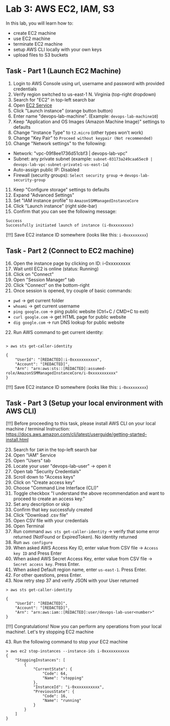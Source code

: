 # Lab 3: AWS EC2, IAM, S3

In this lab, you will learn how to:

- create EC2 machine
- use EC2 machine
- terminate EC2 machine
- setup AWS CLI locally with your own keys
- upload files to S3 buckets


## Task - Part 1 (Launch EC2 Machine)

1. Login to AWS Console using url, username and password with provided credentials
2. Verify region switched to us-east-1 N. Virginia (top-right dropdown)
3. Search for "EC2" in top-left search bar
4. Open [EC2 Service](https://us-east-1.console.aws.amazon.com/ec2/home?region=us-east-1#Home:)
5. Click "Launch instance" (orange button button)
6. Enter name "devops-lab-machine<your number>". (Example: `devops-lab-machine10`)
7. Keep "Application and OS Images (Amazon Machine Image)" settings to defaults
8. Change "Instance Type" to `t2.micro` (other types won't work)
9. Change "Key Pair" to `Proceed without keypair (Not recommended)`
10. Change "Network settings" to the following:

- Network: "vpc-09f8ee1736d51cbf3 | devops-lab-vpc"
- Subnet: any private subnet (example: `subnet-03173a249caa65ec0 | devops-lab-vpc-subnet-private1-us-east-1a`)
- Auto-assign public IP: Disabled
- Firewall (security groups): `Select security group` -> `devops-lab-security-group`

11. Keep "Configure storage" settings to defaults
12. Expand "Advanced Settings"
13. Set "IAM instance profile" to `AmazonSSMManagedInstanceCore`
14. Click "Launch instance" (right side-bar)
15. Confirm that you can see the following message:

```
Success
Successfully initiated launch of instance (i-0xxxxxxxxx)
```


[!!!] Save EC2 instance ID somewhere (looks like this: `i-0xxxxxxxxx`)

## Task - Part 2 (Connect to EC2 machine)

16. Open the instance page by clicking on ID: i-0xxxxxxxxx
17. Wait until EC2 is online (status: Running)
18. Click on "Connect"
19. Open "Session Manager" tab
20. Click "Connect" on the bottom-right
21. Once session is opened, try couple of basic commands:

- `pwd` -> get current folder
- `whoami` -> get current username
- `ping google.com` -> ping public website (Ctrl+C / CMD+C to exit)
- `curl google.com` -> get HTML page for public website
- `dig google.com` -> run DNS lookup for public website


22. Run AWS command to get current identity:

```

> aws sts get-caller-identity

{
    "UserId": "[REDACTED]:i-0xxxxxxxxxxx",
    "Account": "[REDACTED]",
    "Arn": "arn:aws:sts::[REDACTED]:assumed-role/AmazonSSMManagedInstanceCore/i-0xxxxxxxxxxx"
}
```

[!!!] Save EC2 instance ID somewhere (looks like this: `i-0xxxxxxxxx`)


## Task - Part 3 (Setup your local environment with AWS CLI)


[!!!] Before proceeding to this task, please install AWS CLI on your local machine / terminal
Instruction: https://docs.aws.amazon.com/cli/latest/userguide/getting-started-install.html


23. Search for `IAM` in the top-left search bar
24. Open "IAM" Service
25. Open "Users" tab
26. Locate your user "devops-lab-user<number>" -> open it
27. Open tab "Security Credentials"
28. Scroll down to "Access keys"
29. Click on "Create access key"
30. Choose "Command Line Interface (CLI)"
31. Toggle checkbox "I understand the above recommendation and want to proceed to create an access key."
32. Set any description or skip
33. Confirm that key successfuly created
34. Click "Download .csv file"
35. Open CSV file with your credentials
36. Open Terminal
37. Run command `aws sts get-caller-identity`  -> verify that some error returned (NotFound or ExpiredToken). No identity returned
38. Run `aws configure`
39. When asked AWS Access Key ID, enter value from CSV file -> `Access key ID` and Press Enter
39. When asked AWS Secret Access Key, enter value from CSV file -> `Secret access key`. Press Enter.
40. When asked Default region name, enter `us-east-1`. Press Enter.
41. For other questions, press Enter.
42. Now retry step 37 and verify JSON with your User returned

```
> aws sts get-caller-identity

{
    "UserId": "[REDACTED]",
    "Account": "[REDACTED]",
    "Arn": "arn:aws:iam::[REDACTED]:user/devops-lab-user<number>"
}
```

[!!!] Congratulations! Now you can perform any operations from your local machine!. Let's try stopping EC2 machine

43. Run the following command to stop your EC2 machine

```
> aws ec2 stop-instances --instance-ids i-0xxxxxxxxxxx 
{
    "StoppingInstances": [
        {
            "CurrentState": {
                "Code": 64,
                "Name": "stopping"
            },
            "InstanceId": "i-0xxxxxxxxxxx",
            "PreviousState": {
                "Code": 16,
                "Name": "running"
            }
        }
    ]
}
```

